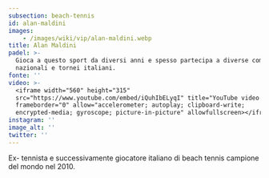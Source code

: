 ```yaml
---
subsection: beach-tennis
id: alan-maldini
images: 
    - /images/wiki/vip/alan-maldini.webp
title: Alan Maldini
padel: >-
  Gioca a questo sport da diversi anni e spesso partecipa a diverse competizioni
  nazionali e tornei italiani.
fonte: ''
video: >-
  <iframe width="560" height="315"
  src="https://www.youtube.com/embed/iQuhIbELyqI" title="YouTube video player"
  frameborder="0" allow="accelerometer; autoplay; clipboard-write;
  encrypted-media; gyroscope; picture-in-picture" allowfullscreen></iframe>
instagram: ''
image_alt: ''
twitter: ''
---
```

Ex- tennista e successivamente giocatore italiano di beach tennis campione del mondo nel 2010.